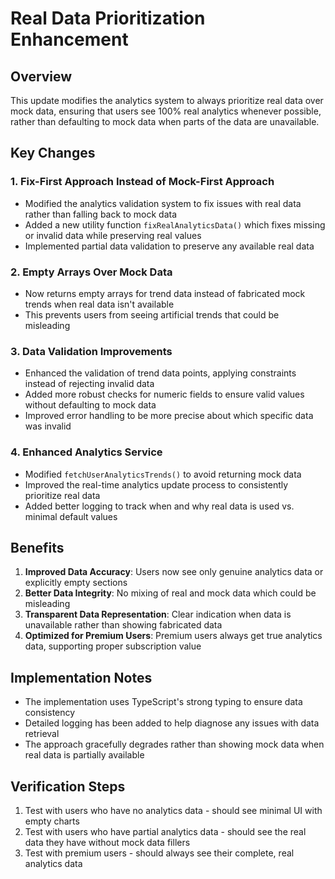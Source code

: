 # Real Data Prioritization Enhancement

## Overview
This update modifies the analytics system to always prioritize real data over mock data, ensuring that users see 100% real analytics whenever possible, rather than defaulting to mock data when parts of the data are unavailable.

## Key Changes

### 1. Fix-First Approach Instead of Mock-First Approach
- Modified the analytics validation system to fix issues with real data rather than falling back to mock data
- Added a new utility function `fixRealAnalyticsData()` which fixes missing or invalid data while preserving real values
- Implemented partial data validation to preserve any available real data

### 2. Empty Arrays Over Mock Data
- Now returns empty arrays for trend data instead of fabricated mock trends when real data isn't available
- This prevents users from seeing artificial trends that could be misleading

### 3. Data Validation Improvements
- Enhanced the validation of trend data points, applying constraints instead of rejecting invalid data
- Added more robust checks for numeric fields to ensure valid values without defaulting to mock data
- Improved error handling to be more precise about which specific data was invalid

### 4. Enhanced Analytics Service
- Modified `fetchUserAnalyticsTrends()` to avoid returning mock data
- Improved the real-time analytics update process to consistently prioritize real data
- Added better logging to track when and why real data is used vs. minimal default values

## Benefits
1. **Improved Data Accuracy**: Users now see only genuine analytics data or explicitly empty sections
2. **Better Data Integrity**: No mixing of real and mock data which could be misleading
3. **Transparent Data Representation**: Clear indication when data is unavailable rather than showing fabricated data
4. **Optimized for Premium Users**: Premium users always get true analytics data, supporting proper subscription value

## Implementation Notes
- The implementation uses TypeScript's strong typing to ensure data consistency
- Detailed logging has been added to help diagnose any issues with data retrieval
- The approach gracefully degrades rather than showing mock data when real data is partially available

## Verification Steps
1. Test with users who have no analytics data - should see minimal UI with empty charts
2. Test with users who have partial analytics data - should see the real data they have without mock data fillers
3. Test with premium users - should always see their complete, real analytics data
